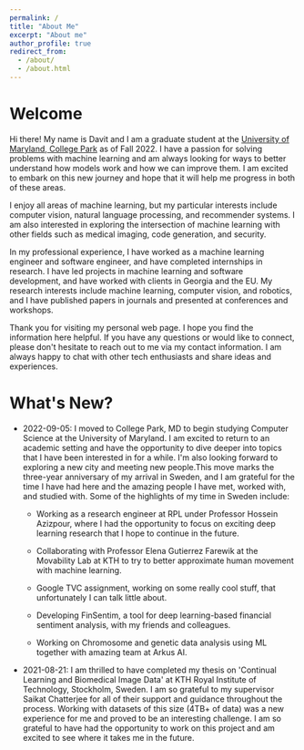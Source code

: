 ```yaml
---
permalink: /
title: "About Me"
excerpt: "About me"
author_profile: true
redirect_from: 
  - /about/
  - /about.html
---
```


Welcome
======
Hi there! My name is Davit and I am a graduate student at the [University of Maryland, College Park](https://www.umd.edu/) as of Fall 2022. I have a passion for solving problems with machine learning and am always looking for ways to better understand how models work and how we can improve them. I am excited to embark on this new journey and hope that it will help me progress in both of these areas.

I enjoy all areas of machine learning, but my particular interests include computer vision, natural language processing, and recommender systems. I am also interested in exploring the intersection of machine learning with other fields such as medical imaging, code generation, and security.

In my professional experience, I have worked as a machine learning engineer and software engineer, and have completed internships in research. I have led projects in machine learning and software development, and have worked with clients in Georgia and the EU. My research interests include machine learning, computer vision, and robotics, and I have published papers in journals and presented at conferences and workshops.

Thank you for visiting my personal web page. I hope you find the information here helpful. If you have any questions or would like to connect, please don't hesitate to reach out to me via my contact information. I am always happy to chat with other tech enthusiasts and share ideas and experiences.


What's New?
======

- 2022-09-05: I moved to College Park, MD to begin studying Computer Science at the University of Maryland. I am excited to return to an academic setting and have the opportunity to dive deeper into topics that I have been interested in for a while. I'm also looking forward to exploring a new city and meeting new people.This move marks the three-year anniversary of my arrival in Sweden, and I am grateful for the time I have had here and the amazing people I have met, worked with, and studied with. Some of the highlights of my time in Sweden include:

  - Working as a research engineer at RPL under Professor Hossein Azizpour, where I had the opportunity to focus on exciting deep learning research that I hope to continue in the future.

  - Collaborating with Professor Elena Gutierrez Farewik at the Movability Lab at KTH to try to better approximate human movement with machine learning.
 
  - Google TVC assignment, working on some really cool stuff, that unfortunately I can talk little about.

  - Developing FinSentim, a tool for deep learning-based financial sentiment analysis, with my friends and colleagues.

  - Working on Chromosome and genetic data analysis using ML together with amazing team at Arkus AI.

- 2021-08-21: I am thrilled to have completed my thesis on 'Continual Learning and Biomedical Image Data' at KTH Royal Institute of Technology, Stockholm, Sweden. I am so grateful to my supervisor Saikat Chatterjee for all of their support and guidance throughout the process. Working with datasets of this size (4TB+ of data) was a new experience for me and proved to be an interesting challenge. I am so grateful to have had the opportunity to work on this project and am excited to see where it takes me in the future.
